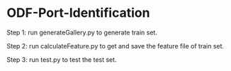 # ODF-Port-Identification

Step 1: run generateGallery.py to generate train set.

Step 2: run calculateFeature.py to get and save the feature file of train set.

Step 3: run test.py to test the test set.  

